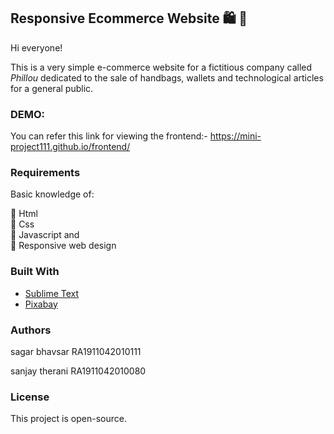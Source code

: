 ## Responsive Ecommerce Website :shopping: :open_file_folder:
Hi everyone! 

This is a very simple e-commerce website for a fictitious company called *Phillou* dedicated to the sale of handbags, wallets and technological articles for a general public.

### DEMO:

You can refer this link for viewing the frontend:-
https://mini-project111.github.io/frontend/

### Requirements
Basic knowledge of:

:star2: Html   
:star2: Css  
:star2: Javascript and  
:star2: Responsive web design


### Built With
- [Sublime Text](https://www.sublimetext.com/)
- [Pixabay](https://pixabay.com/es/)

### Authors 
sagar bhavsar RA1911042010111  

sanjay therani RA1911042010080

### License
This project is open-source.

